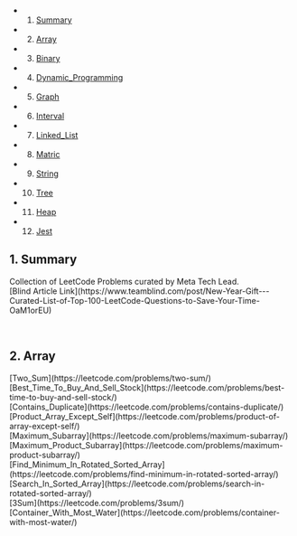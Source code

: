 <!-- vscode-markdown-toc -->
* 1. [Summary](#Summary)
* 2. [Array](#Array)
* 3. [Binary](#Binary)
* 4. [Dynamic_Programming](#Dynamic_Programming)
* 5. [Graph](#Graph)
* 6. [Interval](#Interval)
* 7. [Linked_List](#Linked_List)
* 8. [Matric](#Matrix)
* 9. [String](#String)
* 10. [Tree](#Tree)
* 11. [Heap](#Heap)
* 12. [Jest](#Jest)
<!-- vscode-markdown-toc-config
	numbering=true
	autoSave=true
	/vscode-markdown-toc-config -->
<!-- /vscode-markdown-toc -->

## 1. <a name='Summary'></a>Summary

<p>
    Collection of LeetCode Problems curated by Meta Tech Lead.
    <br>
    [Blind Article Link](https://www.teamblind.com/post/New-Year-Gift---Curated-List-of-Top-100-LeetCode-Questions-to-Save-Your-Time-OaM1orEU)
</p>

<br>

## 2. <a name='Array'></a>Array
<p>
    [Two_Sum](https://leetcode.com/problems/two-sum/)
    <br>
    [Best_Time_To_Buy_And_Sell_Stock](https://leetcode.com/problems/best-time-to-buy-and-sell-stock/)
    <br>
    [Contains_Duplicate](https://leetcode.com/problems/contains-duplicate/)
    <br>
    [Product_Array_Except_Self](https://leetcode.com/problems/product-of-array-except-self/)
    <br>
    [Maximum_Subarray](https://leetcode.com/problems/maximum-subarray/)
    <br>
    [Maximum_Product_Subarray](https://leetcode.com/problems/maximum-product-subarray/)
    <br>
    [Find_Minimum_In_Rotated_Sorted_Array](https://leetcode.com/problems/find-minimum-in-rotated-sorted-array/)
    <br>
    [Search_In_Sorted_Array](https://leetcode.com/problems/search-in-rotated-sorted-array/)
    <br>
    [3Sum](https://leetcode.com/problems/3sum/)
    <br>
    [Container_With_Most_Water](https://leetcode.com/problems/container-with-most-water/)
</p>
